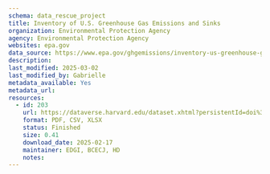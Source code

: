 ```yaml
---
schema: data_rescue_project 
title: Inventory of U.S. Greenhouse Gas Emissions and Sinks
organization: Environmental Protection Agency
agency: Environmental Protection Agency
websites: epa.gov
data_source: https://www.epa.gov/ghgemissions/inventory-us-greenhouse-gas-emissions-and-sinks-1990-2022
description: 
last_modified: 2025-03-02
last_modified_by: Gabrielle
metadata_available: Yes
metadata_url: 
resources:
  - id: 203
    url: https://dataverse.harvard.edu/dataset.xhtml?persistentId=doi%3A10.7910%2FDVN%2FTQG6RR&version=DRAFT
    format: PDF, CSV, XLSX
    status: Finished
    size: 0.41
    download_date: 2025-02-17
    maintainer: EDGI, BCECJ, HD
    notes: 
---
```

